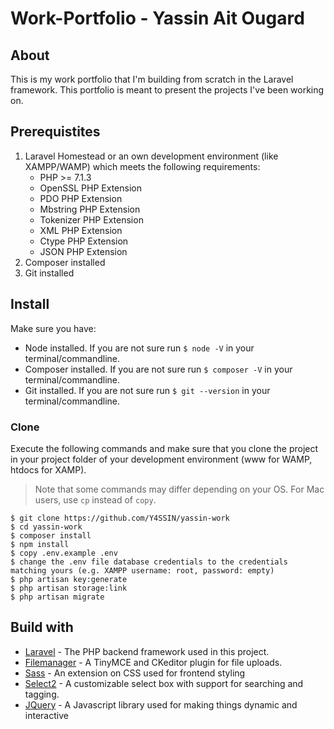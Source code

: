 # Work-Portfolio - Yassin Ait Ougard

## About

This is my work portfolio that I'm building from scratch in the Laravel framework.
This portfolio is meant to present the projects I've been working on.


## Prerequistites
1. Laravel Homestead or an own development environment (like XAMPP/WAMP) which meets the following requirements:
	* PHP >= 7.1.3
	* OpenSSL PHP Extension
	* PDO PHP Extension
	* Mbstring PHP Extension
	* Tokenizer PHP Extension
	* XML PHP Extension
	* Ctype PHP Extension
	* JSON PHP Extension
2. Composer installed
3. Git installed

## Install
Make sure you have:
 * Node installed. If you are not sure run `$ node -V` in your terminal/commandline.
 * Composer installed. If you are not sure run `$ composer -V` in your terminal/commandline.
 * Git installed. If you are not sure run `$ git --version` in your terminal/commandline.

 ### Clone
Execute the following commands and make sure that you clone the project in your project folder of your development environment (www for WAMP, htdocs for XAMP). 
>Note that some commands may differ depending on your OS. For Mac users, use `cp` instead of `copy`.  

```
$ git clone https://github.com/Y4SSIN/yassin-work
$ cd yassin-work
$ composer install
$ npm install
$ copy .env.example .env
$ change the .env file database credentials to the credentials matching yours (e.g. XAMPP username: root, password: empty)
$ php artisan key:generate
$ php artisan storage:link
$ php artisan migrate
```

## Build with   
* [Laravel](https://laravel.com/) - The PHP backend framework used in this project.
* [Filemanager](https://unisharp.github.io/laravel-filemanager/) - A TinyMCE and CKeditor plugin for file uploads.
* [Sass](https://sass-lang.com/) - An extension on CSS used for frontend styling
* [Select2](https://select2.org/) - A customizable select box with support for searching and tagging.
* [JQuery](https://jquery.com/) - A Javascript library used for making things dynamic and interactive